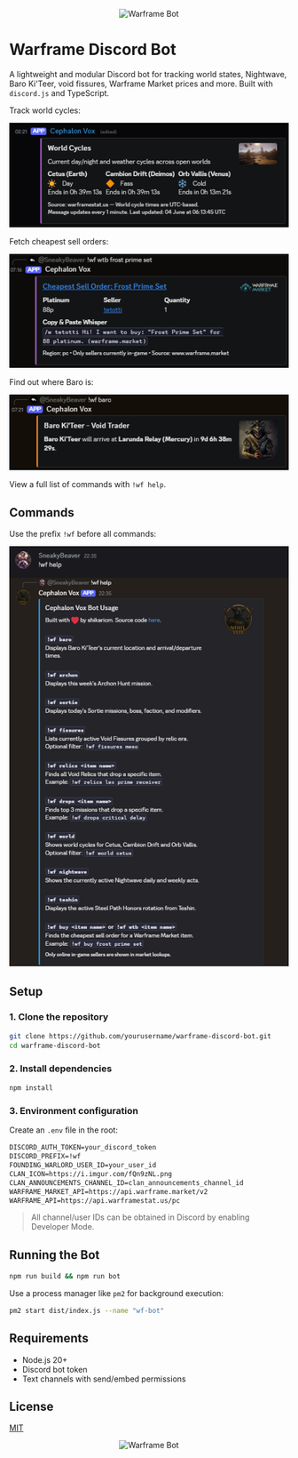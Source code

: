 <p align="center">
  <img src="https://i.imgur.com/fQn9zNL.png" alt="Warframe Bot" width="200"/>
</p>

# Warframe Discord Bot

A lightweight and modular Discord bot for tracking world states, Nightwave, Baro Ki'Teer, void fissures, Warframe Market prices and more. Built with `discord.js` and TypeScript.

Track world cycles:

![looped world cycle tracking](./docs/wf-cycle-loop.png)

Fetch cheapest sell orders:

![wtb command](./docs/wf-wtb.png)

Find out where Baro is:

![wtb command](./docs/wf-baro.png)

View a full list of commands with `!wf help`.

## Commands

Use the prefix `!wf` before all commands:

![help](./docs/wf-help.png?=v=1.0)

## Setup

### 1. Clone the repository

```bash
git clone https://github.com/yourusername/warframe-discord-bot.git
cd warframe-discord-bot
````

### 2. Install dependencies

```bash
npm install
```

### 3. Environment configuration

Create an `.env` file in the root:

```env
DISCORD_AUTH_TOKEN=your_discord_token
DISCORD_PREFIX=!wf
FOUNDING_WARLORD_USER_ID=your_user_id
CLAN_ICON=https://i.imgur.com/fQn9zNL.png
CLAN_ANNOUNCEMENTS_CHANNEL_ID=clan_announcements_channel_id
WARFRAME_MARKET_API=https://api.warframe.market/v2
WARFRAME_API=https://api.warframestat.us/pc
```

> All channel/user IDs can be obtained in Discord by enabling Developer Mode.

## Running the Bot

```bash
npm run build && npm run bot
```

Use a process manager like `pm2` for background execution:

```bash
pm2 start dist/index.js --name "wf-bot"
```

## Requirements

* Node.js 20+
* Discord bot token
* Text channels with send/embed permissions

## License

[MIT](LICENSE)

<p align="center">
  <img src="https://i.imgur.com/fQn9zNL.png" alt="Warframe Bot" width="200"/>
</p>